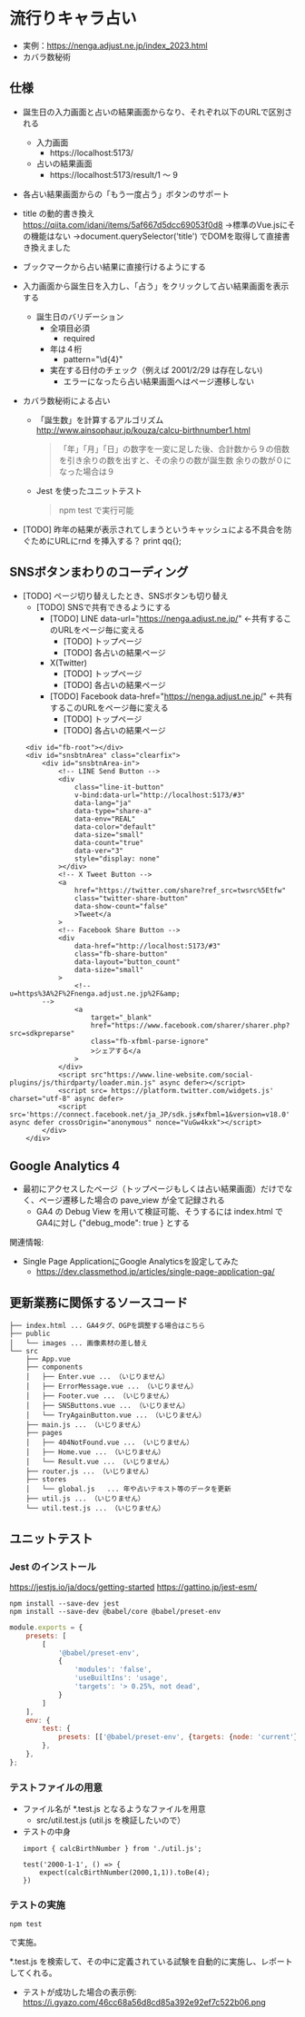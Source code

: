 # 流行りキャラ占い

- 実例：https://nenga.adjust.ne.jp/index_2023.html
- カバラ数秘術

## 仕様

- 誕生日の入力画面と占いの結果画面からなり、それぞれ以下のURLで区別される
    - 入力画面
        - https://localhost:5173/
    - 占いの結果画面
        - https://localhost:5173/result/1 〜 9

- 各占い結果画面からの「もう一度占う」ボタンのサポート

- title の動的書き換え
    https://qiita.com/idani/items/5af667d5dcc69053f0d8
    →標準のVue.jsにその機能はない
    →document.querySelector('title') でDOMを取得して直接書き換えました

- ブックマークから占い結果に直接行けるようにする

- 入力画面から誕生日を入力し、「占う」をクリックして占い結果画面を表示する
    - 誕生日のバリデーション
        - 全項目必須
            - required
        - 年は４桁
            - pattern="\d{4}"
        - 実在する日付のチェック（例えば 2001/2/29 は存在しない)
            - エラーになったら占い結果画面へはページ遷移しない

- カバラ数秘術による占い
    - 「誕生数」を計算するアルゴリズム
        http://www.ainsophaur.jp/kouza/calcu-birthnumber1.html
        > 「年」「月」「日」の数字を一変に足した後、合計数から９の倍数を引き余りの数を出すと、その余りの数が誕生数
        > 余りの数が０になった場合は９
    - Jest を使ったユニットテスト
        > npm test
        で実行可能

- [TODO] 昨年の結果が表示されてしまうというキャッシュによる不具合を防ぐためにURLにrnd を挿入する？
    print qq{<script>location.href='/result_2023_0${bn}.html?r=${rnd}';</script>};

## SNSボタンまわりのコーディング

- [TODO] ページ切り替えしたとき、SNSボタンも切り替え
    - [TODO] SNSで共有できるようにする
        - [TODO] LINE
            data-url="https://nenga.adjust.ne.jp/" ←共有するこのURLをページ毎に変える
            - [TODO] トップページ
            - [TODO] 各占いの結果ページ
        - X(Twitter)
            - [TODO] トップページ
            - [TODO] 各占いの結果ページ
        - [TODO] Facebook
            data-href="https://nenga.adjust.ne.jp/" ←共有するこのURLをページ毎に変える
            - [TODO] トップページ
            - [TODO] 各占いの結果ページ
```
	<div id="fb-root"></div>
	<div id="snsbtnArea" class="clearfix">
		<div id="snsbtnArea-in">
			<!-- LINE Send Button -->
			<div
				class="line-it-button"
				v-bind:data-url="http://localhost:5173/#3"
				data-lang="ja"
				data-type="share-a"
				data-env="REAL"
				data-color="default"
				data-size="small"
				data-count="true"
				data-ver="3"
				style="display: none"
			></div>
			<!-- X Tweet Button -->
			<a
				href="https://twitter.com/share?ref_src=twsrc%5Etfw"
				class="twitter-share-button"
				data-show-count="false"
				>Tweet</a
			>
			<!-- Facebook Share Button -->
			<div
				data-href="http://localhost:5173/#3"
				class="fb-share-button"
				data-layout="button_count"
				data-size="small"
			>
				<!--
u=https%3A%2F%2Fnenga.adjust.ne.jp%2F&amp;
		-->
				<a
					target="_blank"
					href="https://www.facebook.com/sharer/sharer.php?src=sdkpreparse"
					class="fb-xfbml-parse-ignore"
					>シェアする</a
				>
			</div>
            <script src"https://www.line-website.com/social-plugins/js/thirdparty/loader.min.js" async defer></script>
            <script src= https://platform.twitter.com/widgets.js' charset="utf-8" async defer>
            <script src='https://connect.facebook.net/ja_JP/sdk.js#xfbml=1&version=v18.0' async defer crossOrigin="anonymous" nonce="VuGw4kxk"></script>
		</div>
	</div>
```

## Google Analytics 4

- 最初にアクセスしたページ（トップページもしくは占い結果画面）だけでなく、ページ遷移した場合の pave_view が全て記録される
    - GA4 の Debug View を用いて検証可能、そうするには index.html でGA4に対し {"debug_mode": true } とする

関連情報:
- Single Page ApplicationにGoogle Analyticsを設定してみた
    - https://dev.classmethod.jp/articles/single-page-application-ga/

## 更新業務に関係するソースコード

```
├── index.html ... GA4タグ、OGPを調整する場合はこちら
├── public
│   └── images ... 画像素材の差し替え
└── src
    ├── App.vue
    ├── components
    │   ├── Enter.vue ... （いじりません）
    │   ├── ErrorMessage.vue ... （いじりません）
    │   ├── Footer.vue ... （いじりません）
    │   ├── SNSButtons.vue ... （いじりません）
    │   └── TryAgainButton.vue ... （いじりません）
    ├── main.js ... （いじりません）
    ├── pages
    │   ├── 404NotFound.vue ... （いじりません）
    │   ├── Home.vue ... （いじりません）
    │   └── Result.vue ... （いじりません）
    ├── router.js ... （いじりません）
    ├── stores
    │   └── global.js	... 年や占いテキスト等のデータを更新
    ├── util.js ... （いじりません）
    └── util.test.js ... （いじりません）
```

## ユニットテスト

### Jest のインストール

https://jestjs.io/ja/docs/getting-started
https://gattino.jp/jest-esm/

```
npm install --save-dev jest  
npm install --save-dev @babel/core @babel/preset-env 
```

```babel.config.js
module.exports = {
    presets: [
        [
            '@babel/preset-env',
            {
                'modules': 'false',
                'useBuiltIns': 'usage',
                'targets': '> 0.25%, not dead',
            }
        ]
    ],
    env: {
        test: {
            presets: [['@babel/preset-env', {targets: {node: 'current'}}]],
        },
    },
};
```

### テストファイルの用意

- ファイル名が *.test.js となるようなファイルを用意
    - src/util.test.js (util.js を検証したいので）
- テストの中身
    ```
    import { calcBirthNumber } from './util.js';

    test('2000-1-1', () => {
        expect(calcBirthNumber(2000,1,1)).toBe(4);
    })
    ```

### テストの実施

```
npm test
```
で実施。

*.test.js を検索して、その中に定義されている試験を自動的に実施し、レポートしてくれる。

- テストが成功した場合の表示例:
    https://i.gyazo.com/46cc68a56d8cd85a392e92ef7c522b06.png
